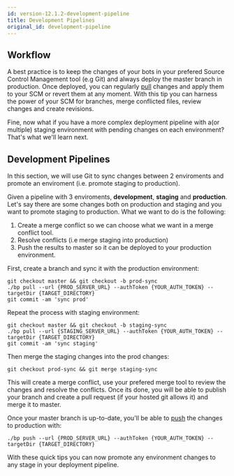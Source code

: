 ```yaml
---
id: version-12.1.2-development-pipeline
title: Development Pipelines
original_id: development-pipeline
---
```


## Workflow

A best practice is to keep the changes of your bots in your prefered Source Control Management tool (e.g Git) and always deploy the master branch in production. Once deployed, you can regularly [pull](../versions#pull) changes and apply them to your SCM or revert them at any moment. With this tip you can harness the power of your SCM for branches, merge conflicted files, review changes and create revisions.

Fine, now what if you have a more complex deployment pipeline with a(or multiple) staging environment with pending changes on each environment? That's what we'll learn next.

## Development Pipelines

In this section, we will use Git to sync changes between 2 enviroments and promote an enviroment (i.e. promote staging to production).

Given a pipeline with 3 enviroments, **development**, **staging** and **production**. Let's say there are some changes both on production and staging and you want to promote staging to production. What we want to do is the following:

1. Create a merge conflict so we can choose what we want in a merge conflict tool.
1. Resolve conflicts (i.e merge staging into production)
1. Push the results to master so it can be deployed to your production environment.

First, create a branch and sync it with the production environment:

```
git checkout master && git checkout -b prod-sync
./bp pull --url {PROD_SERVER_URL} --authToken {YOUR_AUTH_TOKEN} --targetDir {TARGET_DIRECTORY}
git commit -am 'sync prod'
```

Repeat the process with staging environment:

```
git checkout master && git checkout -b staging-sync
./bp pull --url {STAGING_SERVER_URL} --authToken {YOUR_AUTH_TOKEN} --targetDir {TARGET_DIRECTORY}
git commit -am 'sync staging'
```

Then merge the staging changes into the prod changes:

`git checkout prod-sync && git merge staging-sync`

This will create a merge conflict, use your prefered merge tool to review the changes and resolve the conflicts. Once its done, you will be able to publish your branch and create a pull request (if your hosted git allows it) and merge it to master.

Once your master branch is up-to-date, you'll be able to [push](../versions#push) the changes to production with:

`./bp push --url {PROD_SERVER_URL} --authToken {YOUR_AUTH_TOKEN} --targetDir {TARGET_DIRECTORY}`

With these quick tips you can now promote any environment changes to any stage in your deployment pipeline.
